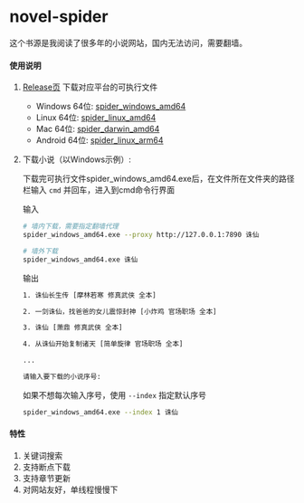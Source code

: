 # novel-spider

这个书源是我阅读了很多年的小说网站，国内无法访问，需要翻墙。

#### 使用说明

1. [Release页](https://github.com/cooolr/novel-spider/releases/tag/v1.3) 下载对应平台的可执行文件
    - Windows 64位: [spider_windows_amd64](https://github.com/cooolr/novel-spider/releases/download/v1.3/spider_windows_amd64.exe)
    - Linux 64位: [spider_linux_amd64](https://github.com/cooolr/novel-spider/releases/download/v1.3/spider_linux_amd64)
    - Mac 64位: [spider_darwin_amd64](https://github.com/cooolr/novel-spider/releases/download/v1.3/spider_darwin_amd64)
    - Android 64位: [spider_linux_arm64](https://github.com/cooolr/novel-spider/releases/download/v1.3/spider_linux_arm64)

2. 下载小说（以Windows示例）:

    下载完可执行文件spider_windows_amd64.exe后，在文件所在文件夹的路径栏输入 `cmd` 并回车，进入到cmd命令行界面

    输入
    ``` bash
    # 墙内下载，需要指定翻墙代理
    spider_windows_amd64.exe --proxy http://127.0.0.1:7890 诛仙

    # 墙外下载
    spider_windows_amd64.exe 诛仙
    ```

    输出
    ``` bash
    1. 诛仙长生传 [摩林若寒 修真武侠 全本]

    2. 一剑诛仙，找爸爸的女儿震惊封神 [小炸鸡 官场职场 全本]

    3. 诛仙 [萧鼎 修真武侠 全本]

    4. 从诛仙开始复制诸天 [简单旋律 官场职场 全本]

    ...

    请输入要下载的小说序号: 
    ```

    如果不想每次输入序号，使用 `--index` 指定默认序号
    ``` bash
    spider_windows_amd64.exe --index 1 诛仙
    ```

#### 特性

1. 关键词搜索
2. 支持断点下载
3. 支持章节更新
4. 对网站友好，单线程慢慢下

